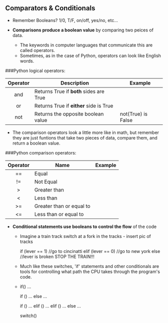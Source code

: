 ## Comparators & Conditionals

- Remember Booleans? 1/0, T/F, on/off, yes/no, etc...

- __Comparisons produce a boolean value__ by comparing two peices of data.
  - The keywords in computer languages that communicate this are called operators.
  - Sometimes, as in the case of Python, operators can look like English words.

###Python logical operators:

|Operator|Description|Example|
| :---: |---    |---    |
|and	|Returns True if __both__ sides are True|       |
|or	|Returns True if __either__ side is True|       |
|not	|Returns the opposite boolean value| not(True) is False	|


  - The comparison operators look a little more like in math, but remember they are just funtions that take two pieces of data, compare them, and return a boolean value.

###Python comparison operators:

|Operator|Name	|Example|
| :---:	|---	|---	|
|==	|Equal	|	|
|!=	|Not Equal	|	|
|>	|Greater than	|	|
|<	|Less than	|	|
|>=	|Greater than or equal to 	|	|
|<=	|Less than or equal to	|	|


- __Conditional statements use booleans to control the flow__ of the code
  - Imagine a train track switch at a fork in the tracks - insert pic of tracks

    if (lever == 1)
      //go to cincinatti
    elif (lever == 0)
      //go to new york
    else
      //lever is broken STOP THE TRAIN!!!


  - Much like these switches, 'if' statements and other conditionals are tools for controlling what path the CPU takes through the program's code. 

  - 
    if()
      ...


    if ()
      ...
    else 
      ...


    if ()
      ...
    elif ()
      ...
    elif ()
      ...
    else
      ...

    switch()
